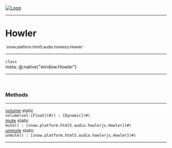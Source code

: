 
[![Logo](../../../../../../images/logo.png)](../../../../../../api/index.html)

---



<h1>Howler</h1>
<small>`snow.platform.html5.audio.howlerjs.Howler`</small>



---

`class`
<span class="meta">
<br/>meta: @:native(&quot;window.Howler&quot;)
</span>


---

&nbsp;
&nbsp;







<h3>Methods</h3> <hr/><span class="method apipage">
            <a name="volume"><a class="lift" href="#volume">volume</a></a> <span class="inline-block static">static</span><div class="clear"></div><code class="signature apipage">volume(vol:[Float](#)<span></span>) : [Dynamic](#)</code><br/><span class="small_desc_flat"></span>
        </span>
    <span class="method apipage">
            <a name="mute"><a class="lift" href="#mute">mute</a></a> <span class="inline-block static">static</span><div class="clear"></div><code class="signature apipage">mute() : [snow.platform.html5.audio.howlerjs.Howler](#)</code><br/><span class="small_desc_flat"></span>
        </span>
    <span class="method apipage">
            <a name="unmute"><a class="lift" href="#unmute">unmute</a></a> <span class="inline-block static">static</span><div class="clear"></div><code class="signature apipage">unmute() : [snow.platform.html5.audio.howlerjs.Howler](#)</code><br/><span class="small_desc_flat"></span>
        </span>
    





---

&nbsp;
&nbsp;
&nbsp;
&nbsp;
